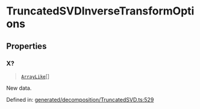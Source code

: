 # TruncatedSVDInverseTransformOptions

## Properties

### X?

> [`ArrayLike`](../types/ArrayLike.md)[]

New data.

Defined in:  [generated/decomposition/TruncatedSVD.ts:529](https://github.com/transitive-bullshit/scikit-learn-ts/blob/122b3c0/packages/sklearn/src/generated/decomposition/TruncatedSVD.ts#L529)
